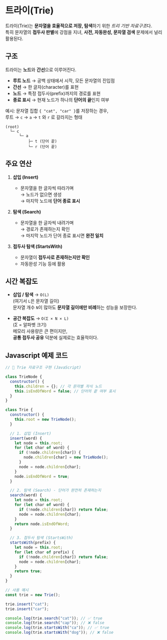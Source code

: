 # 트라이(Trie)

트라이(Trie)는 **문자열을 효율적으로 저장, 탐색**하기 위한 *트리 기반 자료구조*다.  
특히 문자열의 **접두사 판별**에 강점을 지녀, **사전, 자동완성, 문자열 검색** 문제에서 널리 활용된다.

## 구조

트라이는 **노드**와 **간선**으로 이루어진다.

- **루트 노드** → 공백 상태에서 시작, 모든 문자열의 진입점
- **간선** → 한 글자(character)를 표현
- **노드** → 특정 접두사(prefix)까지의 경로를 표현
- **종료 표시** → 현재 노드가 하나의 **단어의 끝**인지 여부

예시: 문자열 집합 `{ "cat", "car" }`를 저장하는 경우,  
루트 → `c` → `a` → `t` 와 `r` 로 갈라지는 형태

```plaintext
(root)
  └─ c
      └─ a
          ├─ t (단어 끝)
          └─ r (단어 끝)
```

## 주요 연산

1. **삽입 (Insert)**

   - 문자열을 한 글자씩 따라가며  
     → 노드가 없으면 생성  
     → 마지막 노드에 **단어 종료 표시**

2. **탐색 (Search)**

   - 문자열을 한 글자씩 내려가며  
     → 경로가 존재하는지 확인  
     → 마지막 노드가 단어 종료 표시면 **완전 일치**

3. **접두사 탐색 (StartsWith)**
   - 문자열이 **접두사로 존재하는지만 확인**
   - 자동완성 기능 등에 활용

## 시간 복잡도

- **삽입 / 탐색** → `O(L)`  
  (여기서 `L`은 문자열 길이)  
  문자열 개수 `N`이 많아도 **문자열 길이에만 비례**하는 성능을 보장한다.

- **공간 복잡도** → `O(Σ × N × L)`  
  (Σ = 알파벳 크기)  
  메모리 사용량은 큰 편이지만,  
  **공통 접두사 공유** 덕분에 실제로는 효율적이다.

## Javascript 예제 코드

```js
// 📌 Trie 자료구조 구현 (JavaScript)

class TrieNode {
  constructor() {
    this.children = {}; // 각 문자별 자식 노드
    this.isEndOfWord = false; // 단어의 끝 여부 표시
  }
}

class Trie {
  constructor() {
    this.root = new TrieNode();
  }

  // 1. 삽입 (Insert)
  insert(word) {
    let node = this.root;
    for (let char of word) {
      if (!node.children[char]) {
        node.children[char] = new TrieNode();
      }
      node = node.children[char];
    }
    node.isEndOfWord = true;
  }

  // 2. 탐색 (Search) - 단어가 완전히 존재하는지
  search(word) {
    let node = this.root;
    for (let char of word) {
      if (!node.children[char]) return false;
      node = node.children[char];
    }
    return node.isEndOfWord;
  }

  // 3. 접두사 탐색 (StartsWith)
  startsWith(prefix) {
    let node = this.root;
    for (let char of prefix) {
      if (!node.children[char]) return false;
      node = node.children[char];
    }
    return true;
  }
}

// 사용 예시
const trie = new Trie();

trie.insert("cat");
trie.insert("car");

console.log(trie.search("cat")); // ✅ true
console.log(trie.search("cap")); // ❌ false
console.log(trie.startsWith("ca")); // ✅ true
console.log(trie.startsWith("dog")); // ❌ false
```
